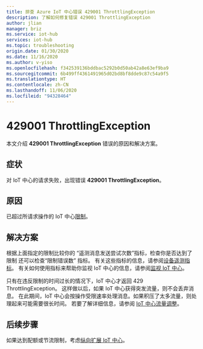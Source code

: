 ```yaml
---
title: 排查 Azure IoT 中心错误 429001 ThrottlingException
description: 了解如何修复错误 429001 ThrottlingException
author: jlian
manager: briz
ms.service: iot-hub
services: iot-hub
ms.topic: troubleshooting
origin.date: 01/30/2020
ms.date: 11/16/2020
ms.author: v-yiso
ms.openlocfilehash: f342539136bddbac5292b0d50ab42a8e63ef9ba9
ms.sourcegitcommit: 6b499ff4361491965d02bd8bf8dde9c87c54a9f5
ms.translationtype: HT
ms.contentlocale: zh-CN
ms.lasthandoff: 11/06/2020
ms.locfileid: "94328464"
---
```

# <a name="429001-throttlingexception"></a>429001 ThrottlingException

本文介绍 **429001 ThrottlingException** 错误的原因和解决方案。

## <a name="symptoms"></a>症状

对 IoT 中心的请求失败，出现错误 **429001 ThrottlingException**。

## <a name="cause"></a>原因

已超过所请求操作的 IoT 中心[限制](./iot-hub-devguide-quotas-throttling.md)。

## <a name="solution"></a>解决方案

根据上面指定的限制比较你的  “遥测消息发送尝试次数”指标，检查你是否达到了限制 还可以检查“限制错误数”  指标。 有关这些指标的信息，请参阅[设备遥测指标](monitor-iot-hub-reference.md#device-telemetry-metrics)。 有关如何使用指标来帮助你监视 IoT 中心的信息，请参阅[监视 IoT 中心](monitor-iot-hub.md)。

只有在违反限制的时间过长的情况下，IoT 中心才返回 429 ThrottlingException。 这样做以后，如果 IoT 中心获得突发流量，则不会丢弃消息。 在此期间，IoT 中心会按操作受限速率处理消息。如果积压了太多流量，则处理起来可能需要很长时间。 若要了解详细信息，请参阅 [IoT 中心流量调整](./iot-hub-devguide-quotas-throttling.md#traffic-shaping)。

## <a name="next-steps"></a>后续步骤

如果达到配额或节流限制，考虑[纵向扩展 IoT 中心](./iot-hub-scaling.md)。